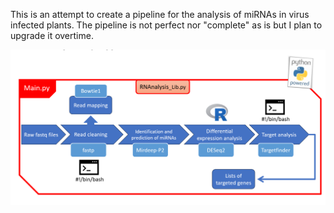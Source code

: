 This is an attempt to create a pipeline for the analysis of miRNAs in virus infected plants.
The pipeline is not perfect nor "complete" as is but I plan to upgrade it overtime.

![Pipeline overview](overview.png "Pipeline overview")
